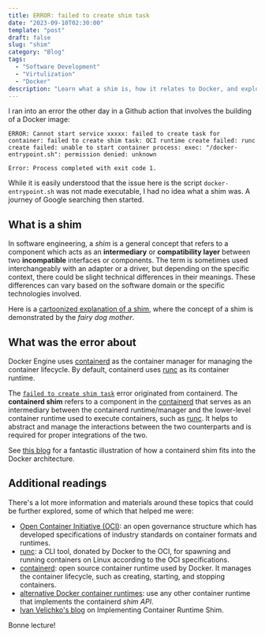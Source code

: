 ```yaml
---
title: ERROR: failed to create shim task
date: "2023-09-10T02:30:00"
template: "post"
draft: false
slug: "shim"
category: "Blog"
tags:
  - "Software Development"
  - "Virtulization"
  - "Docker"
description: "Learn what a shim is, how it relates to Docker, and explore related topics such as OCI specs and runC."
---
```


I ran into an error the other day in a Github action that involves the building of a Docker image:

```text
ERROR: Cannot start service xxxxx: failed to create task for container: failed to create shim task: OCI runtime create failed: runc create failed: unable to start container process: exec: "/docker-entrypoint.sh": permission denied: unknown

Error: Process completed with exit code 1.
```

While it is easily understood that the issue here is the script `docker-entrypoint.sh` was not made executable, I had no idea what a shim was. A journey of Google searching then started.

## What is a shim

In software engineering, a _shim_ is a general concept that refers to a component which acts as an **intermediary** or **compatibility layer** between two **incompatible** interfaces or components. The term is sometimes used interchangeably with an adapter or a driver, but depending on the specific context, there could be slight technical differences in their meanings. These differences can vary based on the software domain or the specific technologies involved.

Here is a [cartoonized explanation of a shim](https://stackoverflow.com/a/51646150/7741103), where the concept of a shim is demonstrated by the _fairy dog mother_.

## What was the error about

Docker Engine uses [containerd](https://containerd.io) as the container manager for managing the container lifecycle. By default, containerd uses [runc](https://github.com/opencontainers/runc) as its container runtime.

The [`failed to create shim task`](https://github.com/containerd/containerd/blob/d015c99b2ec990c914a4b4546ec10d61cd947ab0/runtime/v2/manager.go#L440) error originated from containerd. The **containerd shim** refers to a component in the [containerd](https://containerd.io) that serves as an intermediary between the containerd runtime/manager and the lower-level container runtime used to execute containers, such as [runc](https://github.com/opencontainers/runc). It helps to abstract and manage the interactions between the two counterparts and is required for proper integrations of the two.

See [this blog](https://iximiuz.com/en/posts/implementing-container-runtime-shim/) for a fantastic illustration of how a containerd shim fits into the Docker architecture. 

## Additional readings

There's a lot more information and materials around these topics that could be further explored, some of which that helped me were:

* [Open Container Initiative (OCI)](https://opencontainers.org): an open governance structure which has developed specifications of industry standards on container formats and runtimes.
* [runc](https://github.com/opencontainers/runc): a CLI tool, donated by Docker to the OCI, for spawning and running containers on Linux according to the OCI specifications.
* [containerd](https://containerd.io): open source container runtime used by Docker. It manages the container lifecycle, such as creating, starting, and stopping containers.
* [alternative Docker container runtimes](https://docs.docker.com/engine/alternative-runtimes/): use any other container runtime that implements the containerd _shim API_.
* [Ivan Velichko's blog](https://iximiuz.com/en/posts/implementing-container-runtime-shim/) on Implementing Container Runtime Shim.

Bonne lecture!

<br>